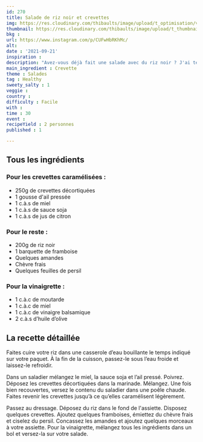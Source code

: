 ```yaml
---
id: 270
title: Salade de riz noir et crevettes
img: https://res.cloudinary.com/thibaults/image/upload/t_optimisation/v1632253443/Recipes/20210921_salade_riz_noir_crevette.jpg
thumbnail: https://res.cloudinary.com/thibaults/image/upload/t_thumbnail_josie/v1632253443/Recipes/20210921_salade_riz_noir_crevette.jpg
bkg : 
url: https://www.instagram.com/p/CUFwHbRKhMc/
alt: 
date : '2021-09-21'
inspiration : 
description: "Avez-vous déjà fait une salade avec du riz noir ? J'ai testé pour vous avec de la crevette, de la framboise et du chèvre frais."
main_ingredient : Crevette
theme : Salades
tag : Healthy
sweety_salty : 1
veggie : 
country : 
difficulty : Facile
with : 
time : 30
event : 
recipeYield : 2 personnes
published : 1

---
```


## Tous les ingrédients
### Pour les crevettes caramélisées :
 - 250g de crevettes décortiquées
 - 1 gousse d'ail pressée
 - 1 c.à.s de miel
 - 1 c.à.s de sauce soja
 - 1 c.à.s de jus de citron

### Pour le reste :
 - 200g de riz noir
 - 1 barquette de framboise
 - Quelques amandes
 - Chèvre frais
 - Quelques feuilles de persil

### Pour la vinaigrette :
 - 1 c.à.c de moutarde
 - 1 c.à.c de miel
 - 1 c.à.c de vinaigre balsamique
 - 2 c.à.s d’huile d’olive

## La recette détaillée
Faites cuire votre riz dans une casserole d’eau bouillante le temps indiqué sur votre paquet. À la fin de la cuisson, passez-le sous l’eau froide et laissez-le refroidir.

Dans un saladier mélangez le miel, la sauce soja et l’ail pressé. Poivrez. Déposez les crevettes décortiquées dans la marinade. Mélangez. Une fois bien recouvertes, versez le contenu du saladier dans une poêle chaude. Faites revenir les crevettes jusqu’à ce qu’elles caramélisent légèrement.

Passez au dressage. Déposez du riz dans le fond de l'assiette. Disposez quelques crevettes. Ajoutez quelques framboises, émiettez du chèvre frais et ciselez du persil. Concassez les amandes et ajoutez quelques morceaux à votre assiette. Pour la vinaigrette, mélangez tous les ingrédients dans un bol et versez-la sur votre salade.